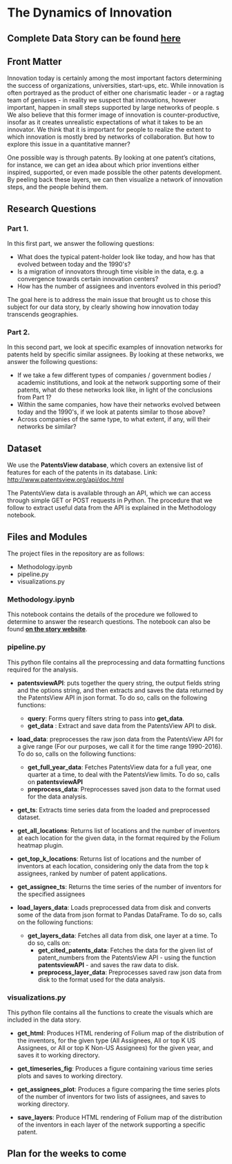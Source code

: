 # The Dynamics of Innovation

## Complete Data Story can be found **[here](https://cmdavid-epfl.github.io/)**

## Front Matter
Innovation today is certainly among the most important factors determining the success of organizations, universities, start-ups, etc. While innovation is often portrayed as the product of either one charismatic leader - or a ragtag team of geniuses - in reality we suspect that innovations, however important, happen in small steps supported by large networks of people.
s
We also believe that this former image of innovation is counter-productive, insofar as it creates unrealistic expectations of what it takes to be an innovator. We think that it is important for people to realize the extent to which innovation is mostly bred by networks of collaboration. But how to explore this issue in a quantitative manner?

One possible way is through patents. By looking at one patent’s citations, for instance, we can get an idea about which prior inventions either inspired, supported, or even made possible the other patents development. By peeling back these layers, we can then visualize a network of innovation steps, and the people behind them.


## Research Questions

### Part 1.

In this first part, we answer the following questions:
- What does the typical patent-holder look like today, and how has that evolved between today and the 1990's?
- Is a migration of innovators through time visible in the data, e.g. a convergence towards certain innovation centers?
- How has the number of assignees and inventors evolved in this period?

The goal here is to address the main issue that brought us to chose this subject for our data story, by clearly showing how innovation today transcends geographies.

### Part 2.

In this second part, we look at specific examples of innovation networks for patents held by specific similar assignees. By looking at these networks, we answer the following questions:
- If we take a few different types of companies / government bodies / academic institutions, and look at the network supporting some of their patents, what do these networks look like, in light of the conclusions from Part 1?
- Within the same companies, how have their networks evolved between today and the 1990's, if we look at patents similar to those above?
- Across companies of the same type, to what extent, if any, will their networks be similar?


## Dataset
We use the **PatentsView database**, which covers an extensive list of features for each of the patents in its database.
Link: http://www.patentsview.org/api/doc.html

The PatentsView data is available through an API, which we can access through simple GET or POST requests in Python. The procedure that we follow to extract useful data from the API is explained in the Methodology notebook.

## Files and Modules
The project files in the repository are as follows:
- Methodology.ipynb
- pipeline.py
- visualizations.py

### Methodology.ipynb
This notebook contains the details of the procedure we followed to determine to answer the research questions. The notebook can also be found **[on the story website](https://cmdavid-epfl.github.io/methodology/)**.

### pipeline.py
This python file contains all the preprocessing and data formatting functions required for the analysis.

- **patentsviewAPI**: puts together the query string, the output fields string and the options string, and then extracts and saves the data returned by the PatentsView API in json format. To do so, calls on the following functions:
  - **query**: Forms query filters string to pass into **get_data**.
  - **get_data** : Extract and save data from the PatentsView API to disk.

- **load_data**: preprocesses the raw json data from the PatentsView API for a give range (For our purposes, we call it for the time range 1990-2016). To do so, calls on the following functions:
  - **get_full_year_data**: Fetches PatentsView data for a full year, one quarter at a time, to deal with the PatentsView limits. To do so, calls on **patentsviewAPI**
  - **preprocess_data**: Preprocesses saved json data to the format used for the data analysis.
  
- **get_ts**: Extracts time series data from the loaded and preprocessed dataset.

- **get_all_locations**: Returns list of locations and the number of inventors at each location for the given data, in the format required by the Folium heatmap plugin.

- **get_top_k_locations**: Returns list of locations and the number of inventors at each location, considering only the data from the top k assignees, ranked by number of patent applications.

- **get_assignee_ts**: Returns the time series of the number of inventors for the specified assignees

- **load_layers_data**: Loads preprocessed data from disk and converts some of the data from json format to Pandas DataFrame. To do so, calls on the following functions:
  - **get_layers_data**: Fetches all data from disk, one layer at a time. To do so, calls on:
    - **get_cited_patents_data**: Fetches the data for the given list of patent_numbers from the PatentsView API - using the function **patentsviewAPI** - and saves the raw data to disk.
    - **preprocess_layer_data**: Preprocesses saved raw json data from disk to the format used for the data analysis.

### visualizations.py
This python file contains all the functions to create the visuals which are included in the data story.

- **get_html**: Produces HTML rendering of Folium map of the distribution of the inventors, for the given type (All Assignees, All or top K US Assignees, or All or top K Non-US Assignees) for the given year, and saves it to working directory.
  
- **get_timeseries_fig**: Produces a figure containing various time series plots and saves to working directory.

- **get_assignees_plot**: Produces a figure comparing the time series plots of the number of inventors for two lists of assignees, and saves to working directory.

- **save_layers**: Produce HTML rendering of Folium map of the distribution of the inventors in each layer of the network supporting a specific patent.


## Plan for the weeks to come

